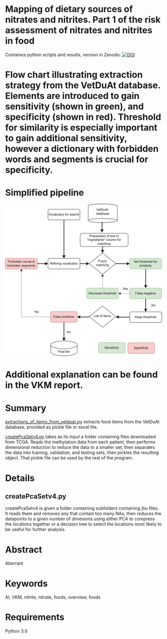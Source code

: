 # Mapping of dietary sources of nitrates and nitrites. Part 1 of the risk assessment of nitrates and nitrites in food

Containes python scripts and results, version in Zenodo:
[![DOI](https://zenodo.org/badge/320275625.svg)](https://zenodo.org/doi/10.5281/zenodo.11530986XXX)

# Flow chart illustrating extraction strategy from the VetDuAt database. Elements are introduced to gain sensitivity (shown in green), and specificity (shown in red). Threshold for similarity is especially important to gain additional sensitivity, however a dictionary with forbidden words and segments is crucial for specificity. 

# Simplified pipeline
![Figure 1](https://github.com/bazyliszek/VKM-001-nitrit-nitrate/blob/main/VetDuAt_Fig_2109.jpg)

# Additional explanation can be found in the VKM report.


# Summary

[extractions_of_items_from_vetduat.py](https://github.com/bazyliszek/VKM-001-nitrit-nitrate/blob/main/extractions_of_items_from_vetduat.py) extracts food items from the VetDuAt database, provided as pickle file or excel file.  



[createPcaSetv4.py](https://github.com/bazyliszek/methAI/blob/main/createPcaSetv4.py) takes as its input a folder containing files downloaded from TCGA. Reads the methylation data from each patient, then performs dimensional reduction to reduce the data to a smaller set, then separates the data into training, validation, and testing sets, then pickles the resulting object. That pickle file can be used by the rest of the program.



# Details
## createPcaSetv4.py
createPcaSetv4 is given a folder containing subfolders containing jhu files. It reads them and removes any that contain too many NAs, then reduces the datapoints to a given number of dimesions using either PCA to compress the locations together or a decision tree to select the locations most likely to be useful for further analysis.




# Abstract

Aberrant 

# Keywords
AI, VKM, nitrite, nitrate, foods, overview, foods

# Requirements
Python 3.0

